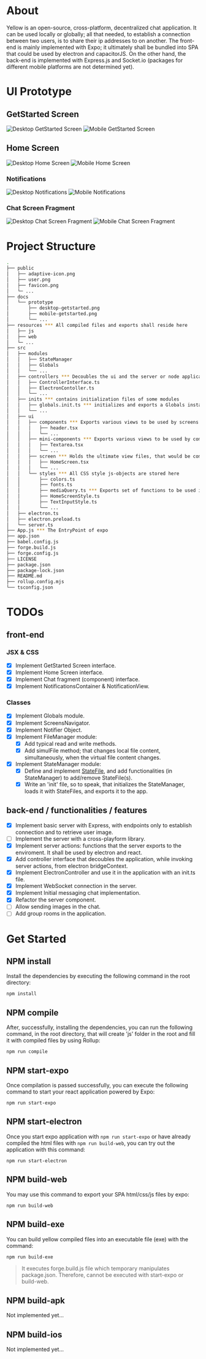 # About

Yellow is an open-source, cross-platform, decentralized chat application. It can be used locally or globally; all that needed, to establish a connection between two users, is to share their ip addresses to on another. The front-end is mainly implemented with Expo; it ultimately shall be bundled into SPA that could be used by electron and capacitorJS. On the other hand, the back-end is implemented with Express.js and Socket.io (packages for different mobile platforms are not determined yet).

# UI Prototype

## GetStarted Screen

![Desktop GetStarted Screen](./docs/prototype/desktop-getstarted.png)
![Mobile GetStarted Screen](./docs/prototype/mobile-getstarted.png)

## Home Screen

![Desktop Home Screen](./docs/prototype/desktop-home.png)
![Mobile Home Screen](./docs/prototype/mobile-home.png)

### Notifications

![Desktop Notifications](./docs/prototype/desktop-notification.png)
![Mobile Notifications](./docs/prototype/mobile-notification.png)

### Chat Screen Fragment

![Desktop Chat Screen Fragment](./docs/prototype/desktop-chat.png)
![Mobile Chat Screen Fragment](./docs/prototype/mobile-chat.png)

# Project Structure

```sh
.
├── public
│   ├── adaptive-icon.png
│   ├── user.png
│   ├── favicon.png
│   └─ ...
├── docs
│   └── prototype
│       ├── desktop-getstarted.png
│       ├── mobile-getstarted.png
│       └── ...
├── resources *** All compiled files and exports shall reside here
│   ├── js
│   ├── web
│   └─ ...
├── src
│   ├── modules
│   │   ├── StateManager
│   │   ├── Globals
│   │   └── ...
│   ├── controllers *** Decoubles the ui and the server or node application
│   │   ├── ControllerInterface.ts
│   │   ├── ElectronContoller.ts
│   │   └── ...
│   ├── inits *** contains initialization files of some modules
│   │   ├── globals.init.ts *** initializes and exports a Globals instance (to be shared everywhere else)
│   │   └── ...
│   ├── ui
│   │   ├── components *** Exports various views to be used by screens.
│   │   │   ├── header.tsx
│   │   │   └── ...
│   │   ├── mini-components *** Exports various views to be used by components
│   │   │   ├── Textarea.tsx
│   │   │   └── ...
│   │   ├── screen *** Holds the ultimate view files, that would be compiled by Rollup, and used by App.js
│   │   │   ├── HomeScreen.tsx
│   │   │   └── ...
│   │   └── styles *** All CSS style js-objects are stored here
│   │       ├── colors.ts
│   │       ├── fonts.ts
│   │       ├── mediaQuery.ts *** Exports set of functions to be used in css styles objects (e.g. isMobileDevice(): boolean)
│   │       ├── HomeScreenStyle.ts
│   │       ├── TextInputStyle.ts
│   │       └── ...
│   ├── electron.ts
│   ├── electron.preload.ts
│   └── server.ts
├── App.js *** The EntryPoint of expo
├── app.json
├── babel.config.js
├── forge.build.js
├── forge.config.js
├── LICENSE
├── package.json
├── package-lock.json
├── README.md
├── rollup.config.mjs
└── tsconfig.json
```

# TODOs

## front-end

### JSX & CSS

- [x] Implement GetStarted Screen interface.
- [x] Implement Home Screen interface.
- [x] Implement Chat fragment (component) interface.
- [x] Implement NotificationsContainer & NotificationView.

### Classes

- [x] Implement Globals module.
- [x] Implement ScreensNavigator.
- [x] Implement Notifier Object.
- [x] Implement FileManager module:
  - [x] Add typical read and write methods.
  - [x] Add simulFile method; that changes local file content, simultaneously, when the virtual file content changes.
- [x] Implement StateManager module:
  - [x] Define and implement [StateFile](./docs/statefile.md), and add functionalities (in StateManager) to add/remove StateFile(s).
  - [x] Write an 'init' file, so to speak, that initializes the StateManager, loads it with StateFiles, and exports it to the app.

## back-end / functionalities / features

- [x] Implement basic server with Express, with endpoints only to establish connection and to retrieve user image.
- [ ] Implement the server with a cross-playform library.
- [x] Implement server actions: functions that the server exports to the enviroment. It shall be used by electron and react.
- [x] Add controller interface that decoubles the application, while invoking server actions, from electron bridgeContext.
- [x] Implement ElectronController and use it in the application with an init.ts file.
- [x] Implement WebSocket connection in the server.
- [x] Implement Initial messaging chat implementation.
- [x] Refactor the server component.
- [ ] Allow sending images in the chat.
- [ ] Add group rooms in the application.

# Get Started

## NPM install

Install the dependencies by executing the following command in the root directory:

```
npm install
```

## NPM compile

After, successfully, installing the dependencies, you can run the following command, in the root directory, that will create 'js' folder in the root and fill it with compiled files by using Rollup:

```
npm run compile
```

## NPM start-expo

Once compilation is passed successfully, you can execute the following command to start your react application powered by Expo:

```
npm run start-expo
```

## NPM start-electron

Once you start expo application with `npm run start-expo` or have already compiled the html files with `npm run build-web`, you can try out the application with this command:

```
npm run start-electron
```

## NPM build-web

You may use this command to export your SPA html/css/js files by expo:

```
npm run build-web
```

## NPM build-exe

You can build yellow compiled files into an executable file (exe) with the command:

```
npm run build-exe
```

> It executes forge.build.js file which temporary manipulates package.json. Therefore, cannot be executed with start-expo or build-web.

## NPM build-apk

Not implemented yet...

## NPM build-ios

Not implemented yet...
